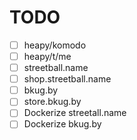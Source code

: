 # TODO

- [ ] heapy/komodo
- [ ] heapy/t/me
- [ ] streetball.name
- [ ] shop.streetball.name
- [ ] bkug.by
- [ ] store.bkug.by
- [ ] Dockerize streetall.name
- [ ] Dockerize bkug.by
